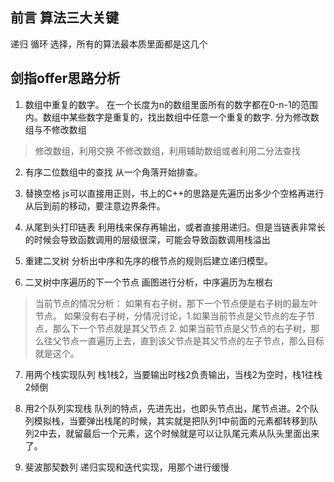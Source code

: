 ## 前言 算法三大关键
递归 循环 选择，所有的算法最本质里面都是这几个

## 剑指offer思路分析

1. 数组中重复的数字。
在一个长度为n的数组里面所有的数字都在0-n-1的范围内。数组中某些数字是重复的，找出数组中任意一个重复的数字.
分为修改数组与不修改数组
> 修改数组，利用交换
> 不修改数组，利用辅助数组或者利用二分法查找

2. 有序二位数组中的查找
从一个角落开始排查。

3. 替换空格
js可以直接用正则，书上的C++的思路是先遍历出多少个空格再进行从后到前的移动，要注意边界条件。

4. 从尾到头打印链表
利用栈来保存再输出，或者直接用递归。但是当链表非常长的时候会导致函数调用的层级很深，可能会导致函数调用栈溢出

5. 重建二叉树
分析出中序和先序的根节点的规则后建立递归模型。

6. 二叉树中序遍历的下一个节点
画图进行分析，中序遍历为左根右
> 当前节点的情况分析： 如果有右子树，那下一个节点便是右子树的最左叶节点。
> 如果没有右子树，分情况讨论，1.如果当前节点是父节点的左子节点，那么下一个节点就是其父节点  2. 如果当前节点是父节点的右子树，那么往父节点一直遍历上去，直到该父节点是其父节点的左子节点，那么目标就是这个。


7. 用两个栈实现队列
栈1栈2，当要输出时栈2负责输出，当栈2为空时，栈1往栈2倾倒

8. 用2个队列实现栈
队列的特点，先进先出，也即头节点出，尾节点进。2个队列模拟栈，当要弹出栈尾的时候，其实就是把队列1中前面的元素都转移到队列2中去，就留最后一个元素，这个时候就是可以让队尾元素从队头里面出来了。

9. 斐波那契数列
递归实现和迭代实现，用那个进行缓慢